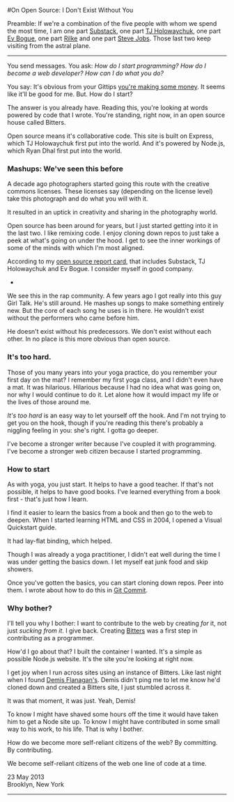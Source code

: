 #On Open Source: I Don't Exist Without You

<p class="lead">Preamble: If we're a combination of the five people with whom we spend the most time, I am one part <a href="http://substack.net/">Substack</a>, one part <a href="http://tjholowaychuk.com/">TJ Holowaychuk</a>, one part <a href="http://evbogue.com/">Ev Bogue</a>, one part <a href="https://duckduckgo.com/?q=rilke">Rilke</a> and one part <a href="https://duckduckgo.com/?q=steve+jobs">Steve Jobs</a>. Those last two keep visiting from the astral plane.</p>

<hr />

You send messages. You ask: _How do I start programming? How do I become a web developer? How can I do what you do?_ 

You say: It's obvious from your Gittips [you're making some money](https://www.gittip.com/gwenbell/). It seems like it'll be good for me. But. How do I start?

The answer is you already have. Reading this, you're looking at words powered by code that I wrote. You're standing, right now, in an open source house called Bitters.

Open source means it's collaborative code. This site is built on Express, which TJ Holowaychuk first put into the world. And it's powered by Node.js, which Ryan Dhal first put into the world.

<h3>Mashups: We've seen this before</h3>

A decade ago photographers started going this route with the creative commons licenses. These licenses say (depending on the license level) take this photograph and do what you will with it.

It resulted in an uptick in creativity and sharing in the photography world.

Open source has been around for years, but I just started getting into it in the last two. I like remixing code. I enjoy cloning down repos to just take a peek at what's going on under the hood. I get to see the inner workings of some of the minds with which I'm most aligned.

According to my [open source report card](http://osrc.dfm.io/gwenbell), that includes Substack, TJ Holowaychuk and Ev Bogue. I consider myself in good company.

*

We see this in the rap community. A few years ago I got really into this guy Girl Talk. He's still around. He mashes up songs to make something entirely new. But the core of each song he uses is in there. He wouldn't exist without the performers who came before him.

He doesn't exist without his predecessors. We don't exist without each other. In no place is this more obvious than open source.

<h3>It's too hard.</h3>

Those of you many years into your yoga practice, do you remember your first day on the mat? I remember my first yoga class, and I didn't even have a mat. It was hilarious. Hilarious because I had no idea what was going on, nor why I would continue to do it. Let alone how it would impact my life or the lives of those around me.

_It's too hard_ is an easy way to let yourself off the hook. And I'm not trying to get you on the hook, though if you're reading this there's probably a niggling feeling in you: she's right. I gotta go deeper. 

I've become a stronger writer because I've coupled it with programming. I've become a stronger web citizen because I started programming.

<h3>How to start</h3>

As with yoga, you just start. It helps to have a good teacher. If that's not possible, it helps to have good books. I've learned everything from a book first - that's just how I learn.

I find it easier to learn the basics from a book and then go to the web to deepen. When I started learning HTML and CSS in 2004, I opened a Visual Quickstart guide. 

It had lay-flat binding, which helped.

Though I was already a yoga practitioner, I didn't eat well during the time I was under getting the basics down. I let myself eat junk food and skip showers.

Once you've gotten the basics, you can start cloning down repos. Peer into them. I wrote about how to do this in [Git Commit](http://git.gwenbell.com).

<h3>Why bother?</h3>

I'll tell you why I bother: I want to contribute to the web by creating _for_ it, not just _sucking from it_. I give back. Creating [Bitters](http://bitters.gwenbell.com) was a first step in contributing as a programmer. 

How'd I go about that? I built the container I wanted. It's a simple as possible Node.js website. It's the site you're looking at right now.

I get joy when I run across sites using an instance of Bitters. Like last night when I found [Demis Flanagan's](http://www.demisflanagan.linkpc.net/). Demis didn't ping me to let me know he'd cloned down and created a Bitters site, I just stumbled across it.

It was that moment, it was just. Yeah, Demis!

To know I might have shaved some hours off the time it would have taken him to get a Node site up. To know I might have contributed in some small way to his work, to his life. That is why I bother.

How do we become more self-reliant citizens of the web? By committing. By contributing. 

We become self-reliant citizens of the web one line of code at a time.

23 May 2013 <br />
Brooklyn, New York <br />

<hr />